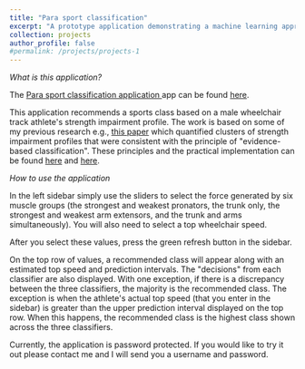 ```yaml
---
title: "Para sport classification"
excerpt: "A prototype application demonstrating a machine learning approach to advise a class for a given strength impairment profile <br/><img src='/images/wheeltrack.png'>"
collection: projects
author_profile: false
#permalink: /projects/projects-1
---
```




*What is this application?*  

The <a href="https://gamespeed.shinyapps.io/paraclass/" target="_blank">Para sport classification application </a> app can be found <a href="https://gamespeed.shinyapps.io/paraclass/" target="_blank">here</a>.


This application recommends a sports class based on a male wheelchair track athlete's strength impairment profile. The work is based on some of my previous research e.g., <a href="https://pubmed.ncbi.nlm.nih.gov/29175826/" target="_blank">this paper</a> which quantified clusters of strength impairment profiles that were consistent with the principle of "evidence-based classification". These principles and the practical implementation can be found <a href="https://pubmed.ncbi.nlm.nih.gov/25134747/" target="_blank">here</a> and <a href="https://pubmed.ncbi.nlm.nih.gov/29627091/" target="_blank">here</a>.


*How to use the application*

In the left sidebar simply use the sliders to select the force generated by six muscle groups (the strongest and weakest pronators, the trunk only, the strongest and weakest arm extensors, and the trunk and arms simultaneously). You will also need to select a top wheelchair speed.

After you select these values, press the green refresh button in the sidebar.

On the top row of values, a recommended class will appear along with an estimated top speed and prediction intervals. The "decisions" from each classifier are also displayed. With one exception, if there is a discrepancy between the three classifiers, the majority is the recommended class. The exception is when the athlete's actual top speed (that you enter in the sidebar) is greater than the upper prediction interval displayed on the top row. When this happens, the recommended class is the highest class shown across the three classifiers.

Currently, the application is password protected. If you would like to try it out please contact me and I will send you a username and password.



